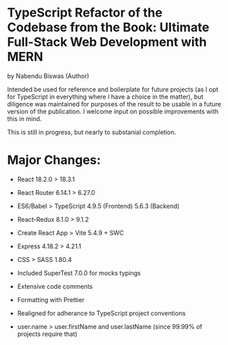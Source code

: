 # TypeScript Refactor of the Codebase from the Book: Ultimate Full-Stack Web Development with MERN

by Nabendu Biswas (Author)

Intended be used for reference and boilerplate for future projects (as I opt for TypeScript in everything where I have a choice in the matter), but diligence was maintained for purposes of the result to be usable in a future version of the publication. I welcome input on possible improvements with this in mind.

This is still in progress, but nearly to substanial completion.

# Major Changes:

- React 18.2.0 > 18.3.1

- React Router 6.14.1 > 6.27.0
  
- ES6/Babel > TypeScript 4.9.5 (Frontend) 5.6.3 (Backend)
  
- React-Redux 8.1.0 > 9.1.2
  
- Create React App > Vite 5.4.9 + SWC

- Express 4.18.2 > 4.21.1

- CSS > SASS 1.80.4

- Included SuperTest 7.0.0 for mocks typings

- Extensive code comments

- Formatting with Prettier

- Realigned for adherance to TypeScript project conventions

- user.name > user.firstName and user.lastName (since 99.99% of projects require that)
